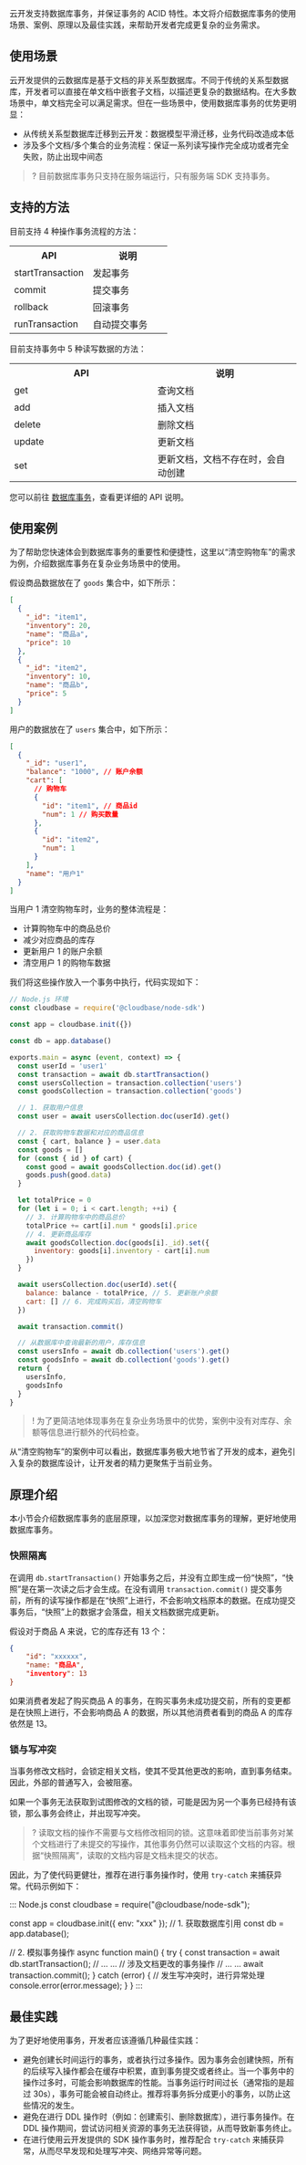 云开发支持数据库事务，并保证事务的 ACID 特性。本文将介绍数据库事务的使用场景、案例、原理以及最佳实践，来帮助开发者完成更复杂的业务需求。

## 使用场景

云开发提供的云数据库是基于文档的非关系型数据库。不同于传统的关系型数据库，开发者可以直接在单文档中嵌套子文档，以描述更复杂的数据结构。在大多数场景中，单文档完全可以满足需求。但在一些场景中，使用数据库事务的优势更明显：

- 从传统关系型数据库迁移到云开发：数据模型平滑迁移，业务代码改造成本低
- 涉及多个文档/多个集合的业务流程：保证一系列读写操作完全成功或者完全失败，防止出现中间态

>? 目前数据库事务只支持在服务端运行，只有服务端 SDK 支持事务。

## 支持的方法

目前支持 4 种操作事务流程的方法：
<table>
<tr>
<th style = "width:50%">API</th>
<th style = "width:50%">说明</th>
</tr>
<tr>
<td >startTransaction</td>
<td>发起事务</td>
</tr>
<tr>
<td>commit</td>
<td>提交事务</td>
</tr>
<tr>
<td>rollback</td>
<td>回滚事务</td>
</tr>
<tr>
<td>runTransaction</td>
<td>自动提交事务</td>
</tr>
</table>
目前支持事务中 5 种读写数据的方法：
<table>
<tr>
<th style = "width:50%">API</th>
<th style = "width:50%">说明</th>
</tr>
<tr>
<td >get</td>
<td>查询文档</td>
</tr>
<tr>
<td>add</td>
<td>插入文档</td>
</tr>
<tr>
<td>delete</td>
<td>删除文档</td>
</tr>
<tr>
<td>update</td>
<td>更新文档</td>
</tr>
<tr>
<td>set</td>
<td>更新文档，文档不存在时，会自动创建</td>
</tr>
</table>

您可以前往 [数据库事务](https://docs.cloudbase.net/api-reference/server/node/database/database#shu-ju-ku-shi-wu)，查看更详细的 API 说明。

## 使用案例

为了帮助您快速体会到数据库事务的重要性和便捷性，这里以“清空购物车”的需求为例，介绍数据库事务在复杂业务场景中的使用。

假设商品数据放在了 `goods` 集合中，如下所示：

```json
[
  {
    "_id": "item1",
    "inventory": 20,
    "name": "商品a",
    "price": 10
  },
  {
    "_id": "item2",
    "inventory": 10,
    "name": "商品b",
    "price": 5
  }
]
```

用户的数据放在了 `users` 集合中，如下所示：

```json
[
  {
    "_id": "user1",
    "balance": "1000", // 账户余额
    "cart": [
      // 购物车
      {
        "id": "item1", // 商品id
        "num": 1 // 购买数量
      },
      {
        "id": "item2",
        "num": 1
      }
    ],
    "name": "用户1"
  }
]
```

当用户 1 清空购物车时，业务的整体流程是：

- 计算购物车中的商品总价
- 减少对应商品的库存
- 更新用户 1 的账户余额
- 清空用户 1 的购物车数据

我们将这些操作放入一个事务中执行，代码实现如下：

```javascript
// Node.js 环境
const cloudbase = require('@cloudbase/node-sdk')

const app = cloudbase.init({})

const db = app.database()

exports.main = async (event, context) => {
  const userId = 'user1'
  const transaction = await db.startTransaction()
  const usersCollection = transaction.collection('users')
  const goodsCollection = transaction.collection('goods')

  // 1. 获取用户信息
  const user = await usersCollection.doc(userId).get()

  // 2. 获取购物车数据和对应的商品信息
  const { cart, balance } = user.data
  const goods = []
  for (const { id } of cart) {
    const good = await goodsCollection.doc(id).get()
    goods.push(good.data)
  }

  let totalPrice = 0
  for (let i = 0; i < cart.length; ++i) {
    // 3. 计算购物车中的商品总价
    totalPrice += cart[i].num * goods[i].price
    // 4. 更新商品库存
    await goodsCollection.doc(goods[i]._id).set({
      inventory: goods[i].inventory - cart[i].num
    })
  }

  await usersCollection.doc(userId).set({
    balance: balance - totalPrice, // 5. 更新账户余额
    cart: [] // 6. 完成购买后，清空购物车
  })

  await transaction.commit()

  // 从数据库中查询最新的用户，库存信息
  const usersInfo = await db.collection('users').get()
  const goodsInfo = await db.collection('goods').get()
  return {
    usersInfo,
    goodsInfo
  }
}
```

>! 为了更简洁地体现事务在复杂业务场景中的优势，案例中没有对库存、余额等信息进行额外的代码检查。

从“清空购物车”的案例中可以看出，数据库事务极大地节省了开发的成本，避免引入复杂的数据库设计，让开发者的精力更聚焦于当前业务。

## 原理介绍

本小节会介绍数据库事务的底层原理，以加深您对数据库事务的理解，更好地使用数据库事务。

### 快照隔离

在调用 `db.startTransaction()` 开始事务之后，并没有立即生成一份“快照”，“快照”是在第一次读之后才会生成。在没有调用 `transaction.commit()` 提交事务前，所有的读写操作都是在“快照”上进行，不会影响文档原本的数据。在成功提交事务后，“快照”上的数据才会落盘，相关文档数据完成更新。

假设对于商品 A 来说，它的库存还有 13 个：

```json
{
    "id": "xxxxxx",
    "name: "商品A",
    "inventory": 13
}
```

如果消费者发起了购买商品 A 的事务，在购买事务未成功提交前，所有的变更都是在快照上进行，不会影响商品 A 的数据，所以其他消费者看到的商品 A 的库存依然是 13。

### 锁与写冲突

当事务修改文档时，会锁定相关文档，使其不受其他更改的影响，直到事务结束。因此，外部的普通写入，会被阻塞。

如果一个事务无法获取到试图修改的文档的锁，可能是因为另一个事务已经持有该锁，那么事务会终止，并出现写冲突。

>? 读取文档的操作不需要与文档修改相同的锁。这意味着即使当前事务对某个文档进行了未提交的写操作，其他事务仍然可以读取这个文档的内容。根据“快照隔离”，读取的文档内容是文档未提交的状态。

因此，为了使代码更健壮，推荐在进行事务操作时，使用 `try-catch` 来捕获异常。代码示例如下：

<dx-codeblock>
::: Node.js
const cloudbase = require("@cloudbase/node-sdk");

const app = cloudbase.init({
  env: "xxx"
});
// 1. 获取数据库引用
const db = app.database();

// 2. 模拟事务操作
async function main() {
  try {
    const transaction = await db.startTransaction();
    // ... ...
    // 涉及文档更改的事务操作
    // ... ...
    await transaction.commit();
  } catch (error) {
    // 发生写冲突时，进行异常处理
    console.error(error.message);
  }
}
:::

</dx-codeblock>

## 最佳实践

为了更好地使用事务，开发者应该遵循几种最佳实践：

- 避免创建长时间运行的事务，或者执行过多操作。因为事务会创建快照，所有的后续写入操作都会在缓存中积累，直到事务提交或者终止。当一个事务中的操作过多时，可能会影响数据库的性能。当事务运行时间过长（通常指的是超过 30s），事务可能会被自动终止。推荐将事务拆分成更小的事务，以防止这些情况的发生。
- 避免在进行 DDL 操作时（例如：创建索引、删除数据库），进行事务操作。在 DDL 操作期间，尝试访问相关资源的事务无法获得锁，从而导致新事务终止。
- 在进行使用云开发提供的 SDK 操作事务时，推荐配合 `try-catch` 来捕获异常，从而尽早发现和处理写冲突、网络异常等问题。

